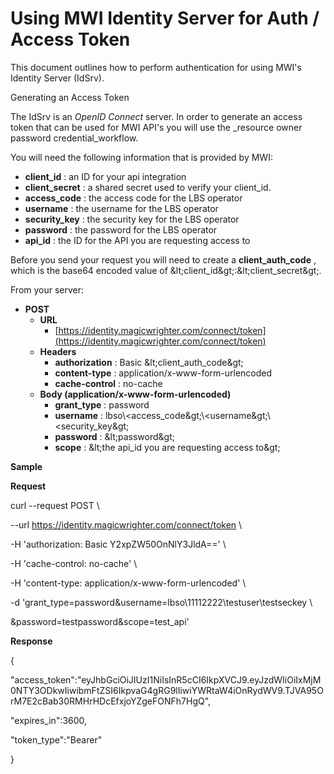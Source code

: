 # Using MWI Identity Server for Auth / Access Token

This document outlines how to perform authentication for using MWI&#39;s Identity Server (IdSrv).

Generating an Access Token

The IdSrv is an _OpenID Connect_ server. In order to generate an access token that can be used for MWI API&#39;s you will use the _resource owner password credential_workflow.

You will need the following information that is provided by MWI:

- **client\_id** : an ID for your api integration
- **client\_secret** : a shared secret used to verify your client\_id.
- **access\_code** : the access code for the LBS operator
- **username** : the username for the LBS operator
- **security\_key** : the security key for the LBS operator
- **password** : the password for the LBS operator
- **api\_id** : the ID for the API you are requesting access to

Before you send your request you will need to create a  **client\_auth\_code** , which is the base64 encoded value of \&lt;client\_id\&gt;:\&lt;client\_secret\&gt;.

From your server:

- **POST**
  - **URL**
    - [https://identity.magicwrighter.com/connect/token](https://identity.magicwrighter.com/connect/token)
  - **Headers**
    - **authorization** : Basic \&lt;client\_auth\_code\&gt;
    - **content-type** : application/x-www-form-urlencoded
    - **cache-control** : no-cache
  - **Body (application/x-www-form-urlencoded)**
    - **grant\_type** : password
    - **username** : lbso\\&lt;access\_code\&gt;\\&lt;username\&gt;\\&lt;security\_key\&gt;
    - **password** : \&lt;password\&gt;
    - **scope** : \&lt;the api\_id you are requesting access to\&gt;

**Sample**

**Request**

curl --request POST \

--url https://identity.magicwrighter.com/connect/token \

-H &#39;authorization: Basic Y2xpZW50OnNlY3JldA==&#39; \

-H &#39;cache-control: no-cache&#39; \

-H &#39;content-type: application/x-www-form-urlencoded&#39; \

-d &#39;grant\_type=password&amp;username=lbso\11112222\testuser\testseckey \

&amp;password=testpassword&amp;scope=test\_api&#39;

**Response**

{

&quot;access\_token&quot;:&quot;eyJhbGciOiJIUzI1NiIsInR5cCI6IkpXVCJ9.eyJzdWIiOiIxMjM0NTY3ODkwIiwibmFtZSI6IkpvaG4gRG9lIiwiYWRtaW4iOnRydWV9.TJVA95OrM7E2cBab30RMHrHDcEfxjoYZgeFONFh7HgQ&quot;,

&quot;expires\_in&quot;:3600,

&quot;token\_type&quot;:&quot;Bearer&quot;

}
